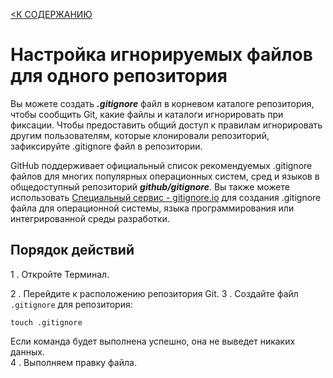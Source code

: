 [<К  СОДЕРЖАНИЮ](/readme.md)

# Настройка игнорируемых файлов для одного репозитория

Вы можете создать ***.gitignore*** файл в корневом каталоге репозитория, чтобы сообщить Git, какие файлы и каталоги игнорировать при фиксации. Чтобы предоставить общий доступ к правилам игнорировать другим пользователям, которые клонировали репозиторий, зафиксируйте .gitignore файл в репозитории.

GitHub поддерживает официальный список рекомендуемых .gitignore файлов для многих популярных операционных систем, сред и языков в общедоступный репозиторий ***github/gitignore***. Вы также можете использовать [Специальный сервис - gitignore.io](gitignore.io) для создания .gitignore файла для операционной системы, языка программирования или интегрированной среды разработки. 

## Порядок действий
1 . Откройте Терминал.

2 . Перейдите к расположению репозитория Git.
3 . Создайте файл `.gitignore` для репозитория:
```
touch .gitignore
```
Если команда будет выполнена успешно, она не выведет никаких данных.  
4 . Выполняем правку файла.